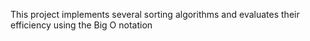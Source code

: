 This project implements several sorting algorithms and evaluates their efficiency using the Big O notation
